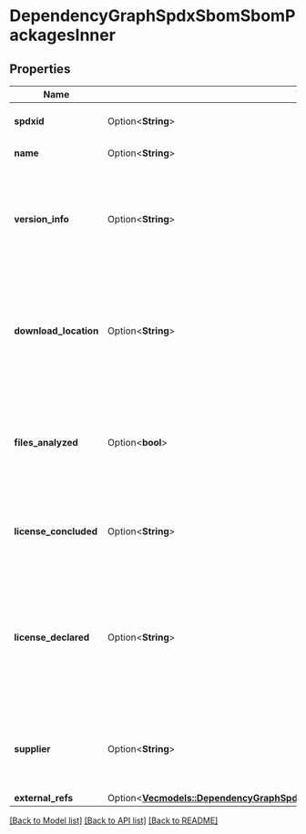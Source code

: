 # DependencyGraphSpdxSbomSbomPackagesInner

## Properties

Name | Type | Description | Notes
------------ | ------------- | ------------- | -------------
**spdxid** | Option<**String**> | A unique SPDX identifier for the package. | [optional]
**name** | Option<**String**> | The name of the package. | [optional]
**version_info** | Option<**String**> | The version of the package. If the package does not have an exact version specified, a version range is given. | [optional]
**download_location** | Option<**String**> | The location where the package can be downloaded, or NOASSERTION if this has not been determined. | [optional]
**files_analyzed** | Option<**bool**> | Whether the package's file content has been subjected to analysis during the creation of the SPDX document. | [optional]
**license_concluded** | Option<**String**> | The license of the package as determined while creating the SPDX document. | [optional]
**license_declared** | Option<**String**> | The license of the package as declared by its author, or NOASSERTION if this information was not available when the SPDX document was created. | [optional]
**supplier** | Option<**String**> | The distribution source of this package, or NOASSERTION if this was not determined. | [optional]
**external_refs** | Option<[**Vec<models::DependencyGraphSpdxSbomSbomPackagesInnerExternalRefsInner>**](dependency_graph_spdx_sbom_sbom_packages_inner_externalRefs_inner.md)> |  | [optional]

[[Back to Model list]](../README.md#documentation-for-models) [[Back to API list]](../README.md#documentation-for-api-endpoints) [[Back to README]](../README.md)


